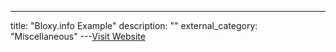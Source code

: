 ---
title: "Bloxy.info Example"
description: ""
external_category: "Miscellaneous"
---[Visit Website](https://twitter.com/spencernoon/status/1228775982699601926)

